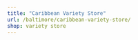 ```yaml
---
title: "Caribbean Variety Store"
url: /baltimore/caribbean-variety-store/
shop: variety store
---
```

